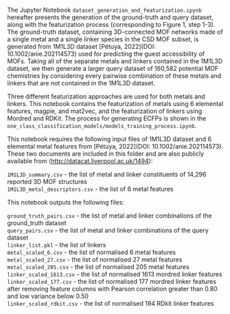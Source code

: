 The Jupyter Notebook `dataset_generation_and_featurization.ipynb` hereafter presents the generation of the ground-truth and query dataset, along with the featurization process (corresponding to Figure 1, step 1-3). The ground-truth dataset, containing 3D-connected MOF networks made of a single metal and a single linker species in the CSD MOF subset, is generated from 1M1L3D dataset [Pétuya, 2022](DOI: 10.1002/anie.202114573) used for predicting the guest accessibility of MOFs. Taking all of the separate metals and linkers contained in the 1M1L3D dataset, we then generate a larger query dataset of 160,582 potential MOF chemistries by considering every pairwise combination of these metals and linkers that are not contained in the 1M1L3D dataset.

Three different featurization approaches are used for both metals and linkers. This notebook contains the featurization of metals using 6 elemental features, magpie, and mat2vec, and the featurization of linkers using Mordred and RDKit. The process for generating ECFPs is shown in the `one_class_classification_models/models_training_process.ipynb`.

This notebook requires the following input files of 1M1L3D dataset and 6 elemental metal features from [Pétuya, 2022](DOI: 10.1002/anie.202114573). These two documents are included in this folder and are also publicly available from (http://datacat.liverpool.ac.uk/1494):

`1M1L3D_summary.csv` - the list of metal and linker constituents of 14,296 reported 3D MOF structures<br/>
`1M1L3D_metal_descriptors.csv` - the list of 6 metal features<br/>

This notebook outputs the following files:

`ground_truth_pairs.csv` - the list of metal and linker combinations of the ground_truth dataset<br/>
`query_pairs.csv` - the list of metal and linker combinations of the query dataset<br/>
`linker_list.pkl` - the list of linkers<br/>
`metal_scaled_6.csv` - the list of normalised 6 metal features<br/>
`metal_scaled_27.csv` - the list of normalised 27 metal features<br/>
`metal_scaled_205.csv` - the list of normalised 205 metal features<br/>
`linker_scaled_1613.csv` - the list of normalised 1613 mordred linker features<br/>
`linker_scaled_177.csv` - the list of normalised 177 mordred linker features after removing feature columns with Pearson correlation greater than 0.80 and low variance below 0.50<br/>
`linker_scaled_rdkit.csv` - the list of normalised 194 RDkit linker features<br/>
